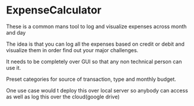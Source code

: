 # ExpenseCalculator
These is a common mans tool to log and visualize expenses across month and day 

The idea is that you can log all the expenses based on credit or debit and visualize them in order find out your major challenges. 

It needs to be completely over GUI so that any non technical person can use it. 

Preset categories for source of transaction, type and monthly budget. 

One use case would t deploy this over local server so anybody can access as well as log this over the cloud(google drive)


